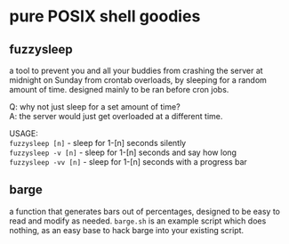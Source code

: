 # pure POSIX shell goodies
## fuzzysleep
a tool to prevent you and all your buddies from crashing the server at midnight on Sunday from crontab overloads, by sleeping for a random amount of time. designed mainly to be ran before cron jobs.

Q: why not just sleep for a set amount of time?  
A: the server would just get overloaded at a different time.

USAGE:  
```fuzzysleep [n]``` - sleep for 1-[n] seconds silently  
```fuzzysleep -v [n]``` - sleep for 1-[n] seconds and say how long  
```fuzzysleep -vv [n]``` - sleep for 1-[n] seconds with a progress bar  

## barge

a function that generates bars out of percentages, designed to be easy to read and modify as needed. ```barge.sh``` is an example script which does nothing, as an easy base to hack barge into your existing script.
